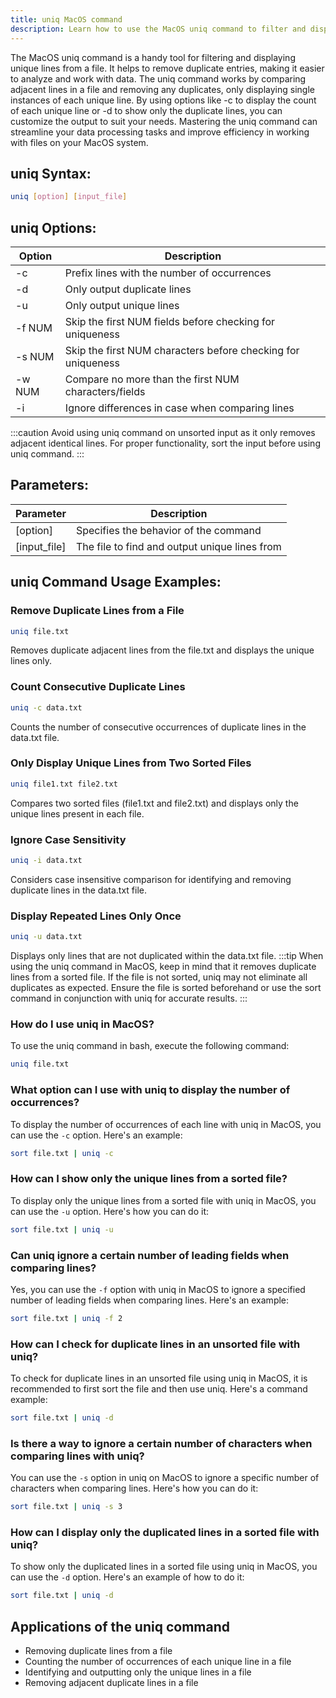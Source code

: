 ```yaml
---
title: uniq MacOS command
description: Learn how to use the MacOS uniq command to filter and display unique lines from a file. Easily remove duplicate entries with this essential command.
---
```


The MacOS uniq command is a handy tool for filtering and displaying unique lines from a file. It helps to remove duplicate entries, making it easier to analyze and work with data. The uniq command works by comparing adjacent lines in a file and removing any duplicates, only displaying single instances of each unique line. By using options like -c to display the count of each unique line or -d to show only the duplicate lines, you can customize the output to suit your needs. Mastering the uniq command can streamline your data processing tasks and improve efficiency in working with files on your MacOS system.

## uniq Syntax:
```bash
uniq [option] [input_file]
```
## uniq Options:

| Option      | Description                            |
|-------------|----------------------------------------|
| -c          | Prefix lines with the number of occurrences |
| -d          | Only output duplicate lines               |
| -u          | Only output unique lines                  |
| -f NUM      | Skip the first NUM fields before checking for uniqueness |
| -s NUM      | Skip the first NUM characters before checking for uniqueness |
| -w NUM      | Compare no more than the first NUM characters/fields |
| -i          | Ignore differences in case when comparing lines |

:::caution
Avoid using uniq command on unsorted input as it only removes adjacent identical lines. For proper functionality, sort the input before using uniq command.
:::

## Parameters:
| Parameter   | Description                            |
|-------------|----------------------------------------|
| [option]    | Specifies the behavior of the command  |
| [input_file]| The file to find and output unique lines from |
## uniq Command Usage Examples:
### Remove Duplicate Lines from a File
```bash
uniq file.txt
```
Removes duplicate adjacent lines from the file.txt and displays the unique lines only.

### Count Consecutive Duplicate Lines
```bash
uniq -c data.txt
```
Counts the number of consecutive occurrences of duplicate lines in the data.txt file.

### Only Display Unique Lines from Two Sorted Files
```bash
uniq file1.txt file2.txt
```
Compares two sorted files (file1.txt and file2.txt) and displays only the unique lines present in each file.

### Ignore Case Sensitivity
```bash
uniq -i data.txt
```
Considers case insensitive comparison for identifying and removing duplicate lines in the data.txt file.

### Display Repeated Lines Only Once
```bash
uniq -u data.txt
```
Displays only lines that are not duplicated within the data.txt file.
:::tip
When using the uniq command in MacOS, keep in mind that it removes duplicate lines from a sorted file. If the file is not sorted, uniq may not eliminate all duplicates as expected. Ensure the file is sorted beforehand or use the sort command in conjunction with uniq for accurate results.
:::

### How do I use uniq in MacOS?
To use the uniq command in bash, execute the following command:
```bash
uniq file.txt
```

### What option can I use with uniq to display the number of occurrences?
To display the number of occurrences of each line with uniq in MacOS, you can use the `-c` option. Here's an example:
```bash
sort file.txt | uniq -c
```

### How can I show only the unique lines from a sorted file?
To display only the unique lines from a sorted file with uniq in MacOS, you can use the `-u` option. Here's how you can do it:
```bash
sort file.txt | uniq -u
```

### Can uniq ignore a certain number of leading fields when comparing lines?
Yes, you can use the `-f` option with uniq in MacOS to ignore a specified number of leading fields when comparing lines. Here's an example:
```bash
sort file.txt | uniq -f 2
```

### How can I check for duplicate lines in an unsorted file with uniq?
To check for duplicate lines in an unsorted file using uniq in MacOS, it is recommended to first sort the file and then use uniq. Here's a command example:
```bash
sort file.txt | uniq -d
```

### Is there a way to ignore a certain number of characters when comparing lines with uniq?
You can use the `-s` option in uniq on MacOS to ignore a specific number of characters when comparing lines. Here's how you can do it:
```bash
sort file.txt | uniq -s 3
```

### How can I display only the duplicated lines in a sorted file with uniq?
To show only the duplicated lines in a sorted file using uniq in MacOS, you can use the `-d` option. Here's an example of how to do it:
```bash
sort file.txt | uniq -d
```
## Applications of the uniq command

- Removing duplicate lines from a file
- Counting the number of occurrences of each unique line in a file
- Identifying and outputting only the unique lines in a file
- Removing adjacent duplicate lines in a file